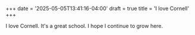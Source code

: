+++
date = '2025-05-05T13:41:16-04:00'
draft = true
title = 'I love Cornell'
+++

I love Cornell. It's a great school. I hope I continue to grow here.